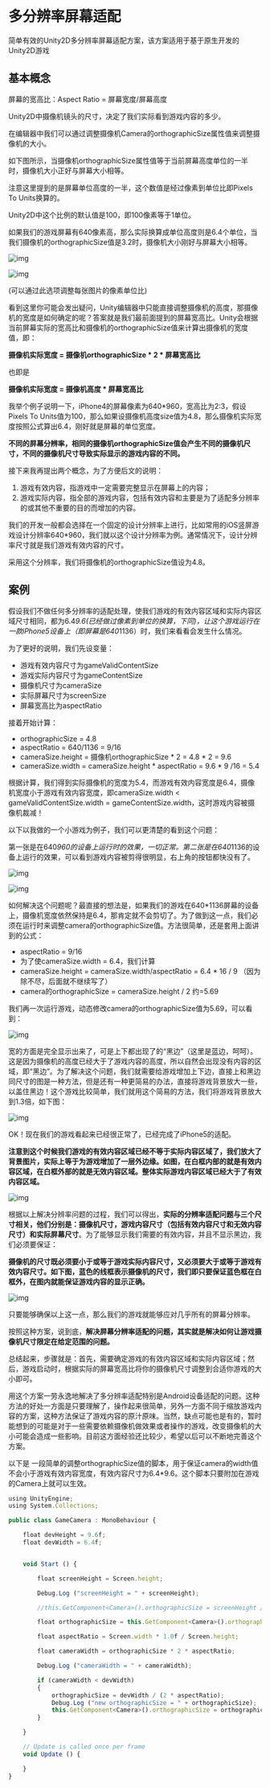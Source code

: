# 多分辨率屏幕适配

简单有效的Unity2D多分辨率屏幕适配方案，该方案适用于基于原生开发的Unity2D游戏

## 基本概念

屏幕的宽高比：Aspect Ratio = 屏幕宽度/屏幕高度

Unity2D中摄像机镜头的尺寸，决定了我们实际看到游戏内容的多少。

在编辑器中我们可以通过调整摄像机Camera的orthographicSize属性值来调整摄像机的大小。

如下图所示，当摄像机orthographicSize属性值等于当前屏幕高度单位的一半时，摄像机大小正好与屏幕大小相等。

注意这里提到的是屏幕单位高度的一半，这个数值是经过像素到单位比即Pixels To Units换算的。

Unity2D中这个比例的默认值是100，即100像素等于1单位。

如果我们的游戏屏幕有640像素高，那么实际换算成单位高度则是6.4个单位，当我们摄像机的orthographicSize值是3.2时，摄像机大小刚好与屏幕大小相等。

![img](assets/1732680836787-79015b52-c779-43d5-be95-9bdfcca89bbf.png)

![img](assets/1732680832523-878bc275-b9ef-4404-943d-d1d61d9e7c7c.png)

(可以通过此选项调整每张图片的像素单位比)

看到这里你可能会发出疑问，Unity编辑器中只能直接调整摄像机的高度，那摄像机的宽度是如何确定的呢？答案就是我们最前面提到的屏幕宽高比。Unity会根据当前屏幕实际的宽高比和摄像机的orthographicSize值来计算出摄像机的宽度值，即：

**摄像机实际宽度 = 摄像机orthographicSize \* 2 \* 屏幕宽高比**

也即是

**摄像机实际宽度 = 摄像机高度 \* 屏幕宽高比**

我举个例子说明一下，iPhone4的屏幕像素为640*960，宽高比为2:3，假设Pixels To Units值为100，那么如果设摄像机高度size值为4.8，那么摄像机实际宽度按照公式算出6.4，刚好就是屏幕的单位宽度。

**不同的屏幕分辨率，相同的摄像机orthographicSize值会产生不同的摄像机尺寸，不同的摄像机尺寸导致实际显示的游戏内容的不同。**

接下来我再提出两个概念，为了方便后文的说明：

1. 游戏有效内容，指游戏中一定需要完整显示在屏幕上的内容；
2. 游戏实际内容，指全部的游戏内容，包括有效内容和主要是为了适配多分辨率的或其他不重要的目的而增加的内容。

我们的开发一般都会选择在一个固定的设计分辨率上进行，比如常用的iOS竖屏游戏设计分辨率640*960，我们就以这个设计分辨率为例。通常情况下，设计分辨率尺寸就是我们游戏有效内容的尺寸。

采用这个分辨率，我们将摄像机的orthographicSize值设为4.8。

## 案例

假设我们不做任何多分辨率的适配处理，使我们游戏的有效内容区域和实际内容区域尺寸相同，都为6.4*9.6(已经做过像素到单位的换算，下同)，让这个游戏运行在一款iPhone5设备上（即屏幕是640*1136）时，我们来看看会发生什么情况。

为了更好的说明，我们先设变量：

- 游戏有效内容尺寸为gameValidContentSize
- 游戏实际内容尺寸为gameContentSize
- 摄像机尺寸为cameraSize
- 实际屏幕尺寸为screenSize
- 屏幕宽高比为aspectRatio

接着开始计算：

- orthographicSize = 4.8
- aspectRatio = 640/1136 = 9/16
- cameraSize.height = 摄像机orthographicSize * 2 = 4.8 * 2 = 9.6
- cameraSize.width = cameraSize.height * aspectRatio = 9.6 * 9 /16 = 5.4

根据计算，我们得到实际摄像机的宽度为5.4，而游戏有效内容宽度是6.4，摄像机宽度小于游戏有效内容宽度，即cameraSize.width < gameValidContentSize.width = gameContentSize.width，这时游戏内容被摄像机裁减！

以下以我做的一个小游戏为例子，我们可以更清楚的看到这个问题：

第一张是在640*960的设备上运行时的效果，一切正常。第二张是在640*1136的设备上运行的效果，可以看到游戏内容被剪得很明显，右上角的按钮都快没有了。

![img](assets/1732680981879-2d5bcaf0-c314-4dd5-9d83-1161ca5fb3d5.png)

![img](assets/1732680991589-38dc7e32-a7d5-4bee-8d36-4489d0a91b80.png)

如何解决这个问题呢？最直接的想法是，如果我们的游戏在640*1136屏幕的设备上，摄像机宽度依然保持是6.4，那肯定就不会剪切了。为了做到这一点，我们必须在运行时来调整camera的orthographicSize值。方法很简单，还是套用上面讲到的公式：

- aspectRatio = 9/16
- 为了使cameraSize.width = 6.4，我们计算
- cameraSize.height = cameraSize.width/aspectRatio = 6.4 * 16 / 9 （因为除不尽，后面就不继续写了）
- camera的orthographicSize = cameraSize.height / 2 约=5.69

我们再一次运行游戏，动态修改camera的orthographicSize值为5.69，可以看到：

![img](assets/1732681035535-6328a64f-2a32-4186-b2ef-9e77101d0cd9.png)

宽的方面是完全显示出来了，可是上下都出现了的“黑边”（这里是蓝边，呵呵）。这是因为摄像机的高度已经大于了游戏内容的高度，所以自然会出现没有内容的区域，即“黑边”。为了解决这个问题，我们就需要给游戏增加上下边，直接上和黑边同尺寸的图是一种方法，但是还有一种更简易的办法，直接将游戏背景放大一些，以盖住黑边！这个游戏比较简单，我们就用这个简易的方法，我们将游戏背景放大到1.3倍，如下图：

![img](assets/1732681051561-4b146049-b5b9-4dda-b709-96209bc836ed.png)

OK！现在我们的游戏看起来已经很正常了，已经完成了iPhone5的适配。

**注意到这个时候我们游戏的有效内容区域已经不等于实际内容区域了，我们放大了背景图片，实际上等于为游戏增加了一层外边缘。如图，在白框内部的就是有效内容区域，在白框外部的就是无效内容区域。整体实际游戏内容区域已经大于了有效内容区域。**

![img](assets/1732681070611-d2a1b4fe-8fc1-4b18-83c3-cd80bb01304e.png)

根据以上解决分辨率问题的过程，我们可以得出，**实际的分辨率适配问题与三个尺寸相关，他们分别是：摄像机尺寸，游戏内容尺寸（包括有效内容尺寸和无效内容尺寸）和实际屏幕尺寸**。为了能够显示我们需要的有效内容，并且不显示黑边，我们必须要保证：

**摄像机的尺寸既必须要小于或等于游戏实际内容尺寸，又必须要大于或等于游戏有效内容尺寸。如下图，蓝色的线框表示摄像机的尺寸，我们即只要保证蓝色框在白框外，在图内就能保证游戏内容的显示正确。**

![img](assets/1732681088525-a1a9c1e2-8c5f-4dd3-bfb4-d2cdcbd67972.png)

只要能够确保以上这一点，那么我们的游戏就能够应对几乎所有的屏幕分辨率。

按照这种方案，说到底，**解决屏幕分辨率适配的问题，其实就是解决如何让游戏摄像机尺寸限定在给定范围的问题。**

总结起来，步骤就是：首先，需要确定游戏的有效内容区域和实际内容区域；然后，游戏启动时，根据实际的屏幕宽高比将你的摄像机尺寸调整到合适你游戏的大小即可。

用这个方案一劳永逸地解决了多分辨率适配特别是Android设备适配的问题。这种方法的好处一方面是只要理解了，操作起来很简单，另外一方面不同于缩放游戏内容的方案，这种方法保证了游戏内容的原汁原味。当然，缺点可能也是有的，暂时能想到的可能是对于一些需要依赖摄像机做效果或者操作的游戏，改变摄像机的大小可能会造成一些影响。目前这方面经验还比较少，希望以后可以不断地完善这个方案。

以下是 一段简单的调整orthographicSize值的脚本，用于保证camera的width值不会小于游戏有效内容宽度，有效内容尺寸为6.4*9.6。这个脚本只要附加在游戏的Camera上就可以生效。

```js
using UnityEngine;
using System.Collections;

public class GameCamera : MonoBehaviour {

    float devHeight = 9.6f;
    float devWidth = 6.4f;


    void Start () {

        float screenHeight = Screen.height;

        Debug.Log ("screenHeight = " + screenHeight);

        //this.GetComponent<Camera>().orthographicSize = screenHeight / 200.0f;

        float orthographicSize = this.GetComponent<Camera>().orthographicSize;

        float aspectRatio = Screen.width * 1.0f / Screen.height;

        float cameraWidth = orthographicSize * 2 * aspectRatio;

        Debug.Log ("cameraWidth = " + cameraWidth);

        if (cameraWidth < devWidth)
        {
            orthographicSize = devWidth / (2 * aspectRatio);
            Debug.Log ("new orthographicSize = " + orthographicSize);
            this.GetComponent<Camera>().orthographicSize = orthographicSize;
        }

    }

    // Update is called once per frame
    void Update () {

    }
}
```


 
